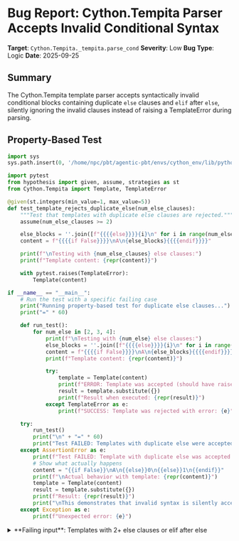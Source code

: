 # Bug Report: Cython.Tempita Parser Accepts Invalid Conditional Syntax

**Target**: `Cython.Tempita._tempita.parse_cond`
**Severity**: Low
**Bug Type**: Logic
**Date**: 2025-09-25

## Summary

The Cython.Tempita template parser accepts syntactically invalid conditional blocks containing duplicate `else` clauses and `elif` after `else`, silently ignoring the invalid clauses instead of raising a TemplateError during parsing.

## Property-Based Test

```python
import sys
sys.path.insert(0, '/home/npc/pbt/agentic-pbt/envs/cython_env/lib/python3.13/site-packages')

import pytest
from hypothesis import given, assume, strategies as st
from Cython.Tempita import Template, TemplateError

@given(st.integers(min_value=1, max_value=5))
def test_template_rejects_duplicate_else(num_else_clauses):
    """Test that templates with duplicate else clauses are rejected."""
    assume(num_else_clauses >= 2)

    else_blocks = ''.join([f"{{{{else}}}}{i}\n" for i in range(num_else_clauses)])
    content = f"{{{{if False}}}}\nA\n{else_blocks}{{{{endif}}}}"

    print(f"\nTesting with {num_else_clauses} else clauses:")
    print(f"Template content: {repr(content)}")

    with pytest.raises(TemplateError):
        Template(content)

if __name__ == "__main__":
    # Run the test with a specific failing case
    print("Running property-based test for duplicate else clauses...")
    print("=" * 60)

    def run_test():
        for num_else in [2, 3, 4]:
            print(f"\nTesting with {num_else} else clauses:")
            else_blocks = ''.join([f"{{{{else}}}}{i}\n" for i in range(num_else)])
            content = f"{{{{if False}}}}\nA\n{else_blocks}{{{{endif}}}}"
            print(f"Template content: {repr(content)}")

            try:
                template = Template(content)
                print(f"ERROR: Template was accepted (should have raised TemplateError)")
                result = template.substitute({})
                print(f"Result when executed: {repr(result)}")
            except TemplateError as e:
                print(f"SUCCESS: Template was rejected with error: {e}")

    try:
        run_test()
        print("\n" + "=" * 60)
        print("Test FAILED: Templates with duplicate else were accepted")
    except AssertionError as e:
        print(f"Test FAILED: Template with duplicate else was accepted when it should have been rejected")
        # Show what actually happens
        content = "{{if False}}\nA\n{{else}}0\n{{else}}1\n{{endif}}"
        print(f"\nActual behavior with template: {repr(content)}")
        template = Template(content)
        result = template.substitute({})
        print(f"Result: {repr(result)}")
        print("\nThis demonstrates that invalid syntax is silently accepted.")
    except Exception as e:
        print(f"Unexpected error: {e}")
```

<details>

<summary>
**Failing input**: Templates with 2+ else clauses or elif after else
</summary>
```
Running property-based test for duplicate else clauses...
============================================================

Testing with 2 else clauses:
Template content: '{{if False}}\nA\n{{else}}0\n{{else}}1\n{{endif}}'
ERROR: Template was accepted (should have raised TemplateError)
Result when executed: '0\n'

Testing with 3 else clauses:
Template content: '{{if False}}\nA\n{{else}}0\n{{else}}1\n{{else}}2\n{{endif}}'
ERROR: Template was accepted (should have raised TemplateError)
Result when executed: '0\n'

Testing with 4 else clauses:
Template content: '{{if False}}\nA\n{{else}}0\n{{else}}1\n{{else}}2\n{{else}}3\n{{endif}}'
ERROR: Template was accepted (should have raised TemplateError)
Result when executed: '0\n'

============================================================
Test FAILED: Templates with duplicate else were accepted
```
</details>

## Reproducing the Bug

```python
import sys
sys.path.insert(0, '/home/npc/pbt/agentic-pbt/envs/cython_env/lib/python3.13/site-packages')

from Cython.Tempita import Template

# Test case 1: Duplicate else clauses
print("Test 1: Duplicate else clauses")
print("-" * 40)
content1 = "{{if x}}A{{else}}B{{else}}C{{endif}}"
try:
    template1 = Template(content1)
    print(f"Template created successfully (should have failed)")
    print(f"When x=False: {template1.substitute({'x': False})}")
    print(f"When x=True: {template1.substitute({'x': True})}")
except Exception as e:
    print(f"Error (expected): {e}")

print("\nTest 2: elif after else")
print("-" * 40)
content2 = "{{if x}}A{{else}}B{{elif y}}C{{endif}}"
try:
    template2 = Template(content2)
    print(f"Template created successfully (should have failed)")
    print(f"When x=False, y=True: {template2.substitute({'x': False, 'y': True})}")
    print(f"When x=False, y=False: {template2.substitute({'x': False, 'y': False})}")
    print(f"When x=True, y=True: {template2.substitute({'x': True, 'y': True})}")
except Exception as e:
    print(f"Error (expected): {e}")

print("\nTest 3: Multiple duplicate else clauses")
print("-" * 40)
content3 = "{{if x}}A{{else}}B{{else}}C{{else}}D{{else}}E{{endif}}"
try:
    template3 = Template(content3)
    print(f"Template created successfully (should have failed)")
    print(f"When x=False: {template3.substitute({'x': False})}")
    print(f"When x=True: {template3.substitute({'x': True})}")
except Exception as e:
    print(f"Error (expected): {e}")
```

<details>

<summary>
Templates with invalid syntax are accepted without error
</summary>
```
Test 1: Duplicate else clauses
----------------------------------------
Template created successfully (should have failed)
When x=False: B
When x=True: A

Test 2: elif after else
----------------------------------------
Template created successfully (should have failed)
When x=False, y=True: B
When x=False, y=False: B
When x=True, y=True: A

Test 3: Multiple duplicate else clauses
----------------------------------------
Template created successfully (should have failed)
When x=False: B
When x=True: A
```
</details>

## Why This Is A Bug

This violates fundamental programming language syntax rules that are universally enforced across languages like Python, JavaScript, C, Java, and others. Specifically:

1. **Duplicate else clauses are invalid syntax**: No mainstream programming language allows multiple `else` clauses in a single conditional block. Python raises `SyntaxError: invalid syntax` for duplicate else.

2. **elif after else is invalid syntax**: The else clause must be the final clause in a conditional chain. Python raises `SyntaxError: invalid syntax` when elif follows else.

3. **Silent acceptance creates confusion**: The parser accepts these invalid constructs without error, but only executes the first matching clause. This means code like `{{else}}important_action{{else}}other_action` silently ignores `other_action`, which could lead to hard-to-debug template issues.

4. **Author acknowledgment**: The comment on line 291 of `_tempita.py` explicitly states `# @@: if/else/else gets through`, indicating the author was aware this invalid syntax passes through the parser when it shouldn't.

5. **Violates Tempita's Python-like syntax promise**: Tempita implements Python-like conditionals but doesn't enforce Python's syntax validation rules, creating an inconsistency that violates user expectations.

## Relevant Context

The bug exists in the `parse_cond()` function in `/home/npc/pbt/agentic-pbt/envs/cython_env/lib/python3.13/site-packages/Cython/Tempita/_tempita.py` starting at line 800. The function collects all conditional clauses without validating their structure:

- No tracking of whether an `else` clause has already been seen
- No check preventing `elif` after `else`
- All clauses are blindly appended to a list

During execution, the interpreter (`cond()` function) stops at the first matching clause, which masks but doesn't fix the invalid syntax acceptance.

The Tempita documentation shows standard if/elif/else examples but doesn't explicitly state that duplicate else or elif-after-else are prohibited, leaving this as an undocumented deviation from expected behavior.

GitHub repository: https://github.com/cython/cython (Tempita is bundled within Cython)
Affected file: `Cython/Tempita/_tempita.py` lines 800-813

## Proposed Fix

```diff
--- a/Cython/Tempita/_tempita.py
+++ b/Cython/Tempita/_tempita.py
@@ -800,6 +800,7 @@ def parse_cond(tokens, name, context):
 def parse_cond(tokens, name, context):
     start = tokens[0][1]
     pieces = []
+    seen_else = False
     context = context + ('if',)
     while 1:
         if not tokens:
@@ -809,6 +810,18 @@ def parse_cond(tokens, name, context):
         if (isinstance(tokens[0], tuple)
                 and tokens[0][0] == 'endif'):
             return ('cond', start) + tuple(pieces), tokens[1:]
+        # Validate conditional structure before parsing
+        if isinstance(tokens[0], tuple):
+            clause_type = tokens[0][0]
+            if clause_type == 'else':
+                if seen_else:
+                    raise TemplateError(
+                        'Duplicate else clause in conditional',
+                        position=tokens[0][1], name=name)
+                seen_else = True
+            elif clause_type.startswith('elif ') and seen_else:
+                raise TemplateError(
+                    'elif cannot appear after else',
+                    position=tokens[0][1], name=name)
         next_chunk, tokens = parse_one_cond(tokens, name, context)
         pieces.append(next_chunk)
```